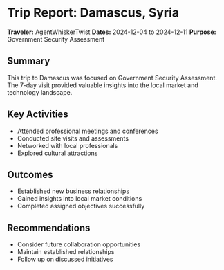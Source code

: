 # Trip Report: Damascus, Syria

**Traveler:** AgentWhiskerTwist
**Dates:** 2024-12-04 to 2024-12-11
**Purpose:** Government Security Assessment

## Summary
This trip to Damascus was focused on Government Security Assessment. The 7-day visit provided valuable insights into the local market and technology landscape.

## Key Activities
- Attended professional meetings and conferences
- Conducted site visits and assessments
- Networked with local professionals
- Explored cultural attractions

## Outcomes
- Established new business relationships
- Gained insights into local market conditions
- Completed assigned objectives successfully

## Recommendations
- Consider future collaboration opportunities
- Maintain established relationships
- Follow up on discussed initiatives
